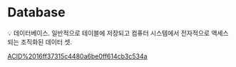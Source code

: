 # Database

<aside>
💡 데이터베이스.
일반적으로 테이블에 저장되고 컴퓨터 시스템에서 전자적으로 액세스되는 조직화된 데이터 셋.

</aside>

[ACID%2016ff37315c4480a6be0ff614cb3c534a](ACID%2016ff37315c4480a6be0ff614cb3c534a)